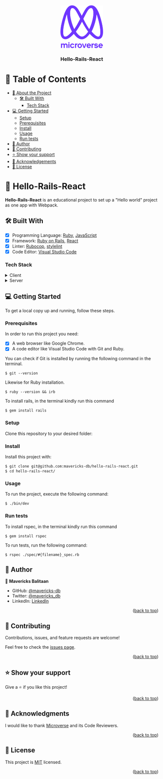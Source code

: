 <a name="readme-top"></a>

<div align="center">
  <img src="murple_logo.png" alt="logo" width="140"  height="auto" />
  <br/>
  <h3><b>Hello-Rails-React</b></h3>
</div>

# 📗 Table of Contents

- [📖 About the Project](#about-project)
  - [🛠 Built With](#built-with)
    - [Tech Stack](#tech-stack)
- [💻 Getting Started](#getting-started)
  - [Setup](#setup)
  - [Prerequisites](#prerequisites)
  - [Install](#install)
  - [Usage](#usage)
  - [Run tests](#run-tests)
- [👥 Author](#author)
- [🤝 Contributing](#contributing)
- [⭐️ Show your support](#support)
- [🙏 Acknowledgements](#acknowledgements)
- [📝 License](#license)

# 📖 Hello-Rails-React <a name="about-project"></a>

**Hello-Rails-React** is an educational project to set up a "Hello world" project as one app with Webpack.

## 🛠 Built With <a name="built-with"></a>
- [x] Programming Language: [Ruby](https://www.ruby-lang.org/en/), [JavaScript](https://developer.mozilla.org/en-US/docs/Web/JavaScript)
- [x] Framework: [Ruby on Rails](https://rubyonrails.org/), [React](https://reactjs.org/)
- [x] Linter: [Rubocop](https://rubocop.org/), [stylelint](https://stylelint.io/)
- [x] Code Editor: [Visual Studio Code](https://code.visualstudio.com/)

### Tech Stack <a name="tech-stack"></a>

<details>
  <summary>Client</summary>
  <ul>
    <li><a href="https://reactjs.org/">React.js</a></li>
  </ul>
</details>

<details>
  <summary>Server</summary>
  <ul>
    <li><a href="https://rubyonrails.org/">Ruby on Rails</a></li>
  </ul>
</details>

## 💻 Getting Started <a name="getting-started"></a>

To get a local copy up and running, follow these steps.

### Prerequisites

In order to run this project you need:

- [x] A web browser like Google Chrome.
- [x] A code editor like Visual Studio Code with Git and Ruby.

You can check if Git is installed by running the following command in the terminal.
```
$ git --version
```

Likewise for Ruby installation.
```
$ ruby --version && irb
```

To install rails, in the terminal kindly run this command
```
$ gem install rails
```

### Setup

Clone this repository to your desired folder:

### Install

Install this project with:

```
$ git clone git@github.com:mavericks-db/hello-rails-react.git
$ cd hello-rails-react/
```

### Usage

To run the project, execute the following command:

```
$ ./bin/dev
```

### Run tests

To install rspec, in the terminal kindly run this command

```
$ gem install rspec
```

To run tests, run the following command:

```
$ rspec ./spec/#{filename}_spec.rb
```

## 👥 Author <a name="author"></a>

👤 **Mavericks Balitaan**

- GitHub: [@mavericks-db](https://github.com/mavericks-db)
- Twitter: [@mavericks_db](https://twitter.com/mavericks_db)
- LinkedIn: [LinkedIn](https://www.linkedin.com/in/mavericks-db/)

<p align="right">(<a href="#readme-top">back to top</a>)</p>

## 🤝 Contributing <a name="contributing"></a>

Contributions, issues, and feature requests are welcome!

Feel free to check the [issues page](../../issues/).

<p align="right">(<a href="#readme-top">back to top</a>)</p>

## ⭐️ Show your support <a name="support"></a>

Give a ⭐️ if you like this project!

<p align="right">(<a href="#readme-top">back to top</a>)</p>

## 🙏 Acknowledgments <a name="acknowledgements"></a>

I would like to thank [Microverse](https://www.microverse.org/) and its Code Reviewers.

<p align="right">(<a href="#readme-top">back to top</a>)</p>

## 📝 License <a name="license"></a>

This project is [MIT](./MIT.md) licensed.

<p align="right">(<a href="#readme-top">back to top</a>)</p>

